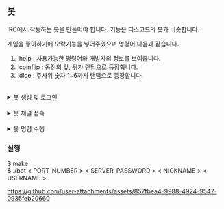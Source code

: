 
## 봇

IRC에서 작동하는 봇을 만들어야 합니다. 기능은 디스코드의 봇과 비슷합니다.  

게임을 좋아하기에 오락기능을 넣어주었으며 명령어 다음과 같습니다.  
1. !help : 사용가능한 명령어와 개발자의 정보를 보여줍니다.  
2. !coinflip : 동전의 앞, 뒤가 랜덤으로 등장합니다.  
3. !dice : 주사위 숫자 1~6까지 랜덤으로 등장합니다.    
  

<br>
<details>
    <summary>봇 생성 및 로그인</summary>
<br>

열려있는 서버에 connect를 요청합니다.  
https://github.com/SeJin0214/IRCServer/blob/f76751beab8a610e79597646ed4c6dcfa2a428ba/bot/Bot.cpp#L29-L49
<br>
<br>
필요한 로그인 정보를 stream에 담아 전송합니다.  
https://github.com/SeJin0214/IRCServer/blob/f76751beab8a610e79597646ed4c6dcfa2a428ba/bot/Bot.cpp#L51-L59
<br>

일정 시간까지 로그인 시도를 합니다.  
https://github.com/SeJin0214/IRCServer/blob/f76751beab8a610e79597646ed4c6dcfa2a428ba/bot/Bot.cpp#L66-L68
https://github.com/SeJin0214/IRCServer/blob/f76751beab8a610e79597646ed4c6dcfa2a428ba/bot/Bot.cpp#L101
<br>

001 성공 코드를 받는다면, Bot을 실행합니다.  
https://github.com/SeJin0214/IRCServer/blob/f76751beab8a610e79597646ed4c6dcfa2a428ba/bot/Bot.cpp#L95-L99
<br>

</details>
<br>

<details>
    <summary>봇 채널 접속</summary>

<br>

실행 로직은 Server와 비슷합니다.  
세그먼트가 들어오면 Command를 처리합니다.  
https://github.com/SeJin0214/IRCServer/blob/f76751beab8a610e79597646ed4c6dcfa2a428ba/bot/Bot.cpp#L105
https://github.com/SeJin0214/IRCServer/blob/f76751beab8a610e79597646ed4c6dcfa2a428ba/bot/Bot.cpp#L128
<br>

다른 점은 일정시간마다 채널을 확인하여 입장합니다. 
https://github.com/SeJin0214/IRCServer/blob/f76751beab8a610e79597646ed4c6dcfa2a428ba/bot/Bot.cpp#L134-L140
https://github.com/SeJin0214/IRCServer/blob/f76751beab8a610e79597646ed4c6dcfa2a428ba/bot/Bot.cpp#L277-L280

채널 확인도 명령어기 때문에 세그먼트를 수신합니다.  
수신한 세그먼트를 파싱하여 존재하는 채널 목록을 가져옵니다.   
https://github.com/SeJin0214/IRCServer/blob/f76751beab8a610e79597646ed4c6dcfa2a428ba/bot/Bot.cpp#L206-L222

Bot이 접속한 채널인지 파악하고  
https://github.com/SeJin0214/IRCServer/blob/f76751beab8a610e79597646ed4c6dcfa2a428ba/bot/Bot.cpp#L225-L245

만약 접속하지 않았다면 접속을, 방에 Bot만 남았다면 퇴장을 합니다.  
https://github.com/SeJin0214/IRCServer/blob/f76751beab8a610e79597646ed4c6dcfa2a428ba/bot/Bot.cpp#L247-L254

</details>
<br>

<details>
    <summary>봇 명령 수행</summary>

봇은 채널에 접속했기 때문에 유저의 채팅을 수신하게 됩니다.  
https://github.com/SeJin0214/IRCServer/blob/f76751beab8a610e79597646ed4c6dcfa2a428ba/bot/Bot.cpp#L154

채팅이라면, 명령어인지 확인하고 맞다면 로직을 실행하고 서버로 전송합니다.  
https://github.com/SeJin0214/IRCServer/blob/f76751beab8a610e79597646ed4c6dcfa2a428ba/bot/Bot.cpp#L156-L206

<br>
</details>


### 실행

\$ make   
\$ ./bot < PORT_NUMBER > < SERVER_PASSWORD > < NICKNAME > < USERNAME >


https://github.com/user-attachments/assets/857fbea4-9988-4924-9547-0935feb20660


